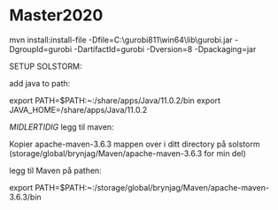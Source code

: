 # Master2020

mvn install:install-file -Dfile=C:\gurobi811\win64\lib\gurobi.jar -DgroupId=gurobi -DartifactId=gurobi -Dversion=8 -Dpackaging=jar



SETUP SOLSTORM:

add java to path:

export PATH=$PATH:~:/share/apps/Java/11.0.2/bin
export JAVA_HOME=/share/apps/Java/11.0.2

*MIDLERTIDIG*
legg til maven:

Kopier apache-maven-3.6.3 mappen over i ditt directory på solstorm (storage/global/brynjag/Maven/apache-maven-3.6.3 for min del)

legg til Maven på pathen:

export PATH=$PATH:~:/storage/global/brynjag/Maven/apache-maven-3.6.3/bin
